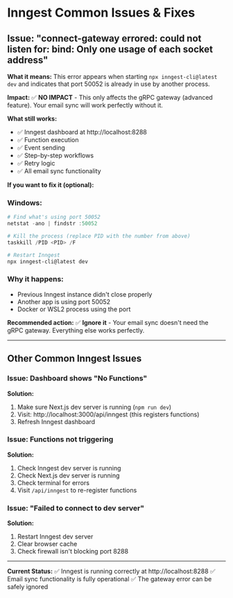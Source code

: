 # Inngest Common Issues & Fixes

## Issue: "connect-gateway errored: could not listen for: bind: Only one usage of each socket address"

**What it means:**
This error appears when starting `npx inngest-cli@latest dev` and indicates that port 50052 is already in use by another process.

**Impact:**
✅ **NO IMPACT** - This only affects the gRPC gateway (advanced feature). Your email sync will work perfectly without it.

**What still works:**

- ✅ Inngest dashboard at http://localhost:8288
- ✅ Function execution
- ✅ Event sending
- ✅ Step-by-step workflows
- ✅ Retry logic
- ✅ All email sync functionality

**If you want to fix it (optional):**

### Windows:

```powershell
# Find what's using port 50052
netstat -ano | findstr :50052

# Kill the process (replace PID with the number from above)
taskkill /PID <PID> /F

# Restart Inngest
npx inngest-cli@latest dev
```

### Why it happens:

- Previous Inngest instance didn't close properly
- Another app is using port 50052
- Docker or WSL2 process using the port

**Recommended action:**
✅ **Ignore it** - Your email sync doesn't need the gRPC gateway. Everything else works perfectly.

---

## Other Common Inngest Issues

### Issue: Dashboard shows "No Functions"

**Solution:**

1. Make sure Next.js dev server is running (`npm run dev`)
2. Visit: http://localhost:3000/api/inngest (this registers functions)
3. Refresh Inngest dashboard

### Issue: Functions not triggering

**Solution:**

1. Check Inngest dev server is running
2. Check Next.js dev server is running
3. Check terminal for errors
4. Visit `/api/inngest` to re-register functions

### Issue: "Failed to connect to dev server"

**Solution:**

1. Restart Inngest dev server
2. Clear browser cache
3. Check firewall isn't blocking port 8288

---

**Current Status:**
✅ Inngest is running correctly at http://localhost:8288
✅ Email sync functionality is fully operational
✅ The gateway error can be safely ignored
